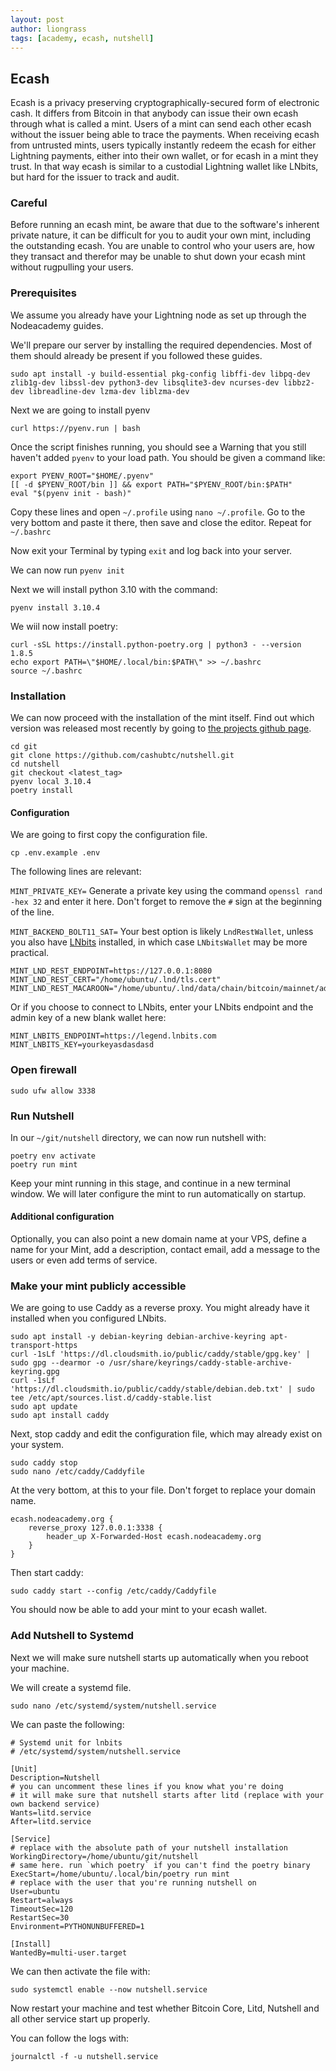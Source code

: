 ```yaml
---
layout: post
author: liongrass
tags: [academy, ecash, nutshell]
---
```


## Ecash

Ecash is a privacy preserving cryptographically-secured form of electronic cash. It differs from Bitcoin in that anybody can issue their own ecash through what is called a mint. Users of a mint can send each other ecash without the issuer being able to trace the payments. When receiving ecash from untrusted mints, users typically instantly redeem the ecash for either Lightning payments, either into their own wallet, or for ecash in a mint they trust. In that way ecash is similar to a custodial Lightning wallet like LNbits, but hard for the issuer to track and audit.

### Careful

Before running an ecash mint, be aware that due to the software's inherent private nature, it can be difficult for you to audit your own mint, including the outstanding ecash. You are unable to control who your users are, how they transact and therefor may be unable to shut down your ecash mint without rugpulling your users.

### Prerequisites

We assume you already have your Lightning node as set up through the Nodeacademy guides.

We'll prepare our server by installing the required dependencies. Most of them should already be present if you followed these guides.

```shell
sudo apt install -y build-essential pkg-config libffi-dev libpq-dev zlib1g-dev libssl-dev python3-dev libsqlite3-dev ncurses-dev libbz2-dev libreadline-dev lzma-dev liblzma-dev
```

Next we are going to install pyenv

```shell
curl https://pyenv.run | bash
```

Once the script finishes running, you should see a Warning that you still haven't added `pyenv` to your load path. You should be given a command like:

```
export PYENV_ROOT="$HOME/.pyenv"
[[ -d $PYENV_ROOT/bin ]] && export PATH="$PYENV_ROOT/bin:$PATH"
eval "$(pyenv init - bash)"
```

Copy these lines and open `~/.profile` using `nano ~/.profile`. Go to the very bottom and paste it there, then save and close the editor.
Repeat for `~/.bashrc`

Now exit your Terminal by typing `exit` and log back into your server.

We can now run `pyenv init`

Next we will install python 3.10 with the command:

```shell
pyenv install 3.10.4
```

We wiil now install poetry:

```
curl -sSL https://install.python-poetry.org | python3 - --version 1.8.5
echo export PATH=\"$HOME/.local/bin:$PATH\" >> ~/.bashrc
source ~/.bashrc
```
### Installation

We can now proceed with the installation of the mint itself. Find out which version was released most recently by going to [the projects github page](https://github.com/cashubtc/nutshell/releases).

```shell
cd git
git clone https://github.com/cashubtc/nutshell.git
cd nutshell
git checkout <latest_tag>
pyenv local 3.10.4
poetry install
```

#### Configuration

We are going to first copy the configuration file.

```shell
cp .env.example .env
```

The following lines are relevant:

`MINT_PRIVATE_KEY=`
Generate a private key using the command `openssl rand -hex 32` and enter it here. Don't forget to remove the `#` sign at the beginning of the line.

`MINT_BACKEND_BOLT11_SAT=`
Your best option is likely `LndRestWallet`, unless you also have [LNbits](/lnbits) installed, in which case `LNbitsWallet` may be more practical.

```
MINT_LND_REST_ENDPOINT=https://127.0.0.1:8080
MINT_LND_REST_CERT="/home/ubuntu/.lnd/tls.cert"
MINT_LND_REST_MACAROON="/home/ubuntu/.lnd/data/chain/bitcoin/mainnet/admin.macaroon
```

Or if you choose to connect to LNbits, enter your LNbits endpoint and the admin key of a new blank wallet here:

```
MINT_LNBITS_ENDPOINT=https://legend.lnbits.com
MINT_LNBITS_KEY=yourkeyasdasdasd
```

### Open firewall

```shell
sudo ufw allow 3338
```

### Run Nutshell

In our `~/git/nutshell` directory, we can now run nutshell with:

```shell
poetry env activate
poetry run mint
```

Keep your mint running in this stage, and continue in a new terminal window. We will later configure the mint to run automatically on startup.

#### Additional configuration

Optionally, you can also point a new domain name at your VPS, define a name for your Mint, add a description, contact email, add a message to the users or even add terms of service.

### Make your mint publicly accessible 

We are going to use Caddy as a reverse proxy. You might already have it installed when you configured LNbits.

```shell
sudo apt install -y debian-keyring debian-archive-keyring apt-transport-https
curl -1sLf 'https://dl.cloudsmith.io/public/caddy/stable/gpg.key' | sudo gpg --dearmor -o /usr/share/keyrings/caddy-stable-archive-keyring.gpg
curl -1sLf 'https://dl.cloudsmith.io/public/caddy/stable/debian.deb.txt' | sudo tee /etc/apt/sources.list.d/caddy-stable.list
sudo apt update
sudo apt install caddy
```

Next, stop caddy and edit the configuration file, which may already exist on your system.

```shell
sudo caddy stop
sudo nano /etc/caddy/Caddyfile
```

At the very bottom, at this to your file. Don't forget to replace your domain name.

```
ecash.nodeacademy.org {
	reverse_proxy 127.0.0.1:3338 {
		header_up X-Forwarded-Host ecash.nodeacademy.org
	}
}
```

Then start caddy:

`sudo caddy start --config /etc/caddy/Caddyfile`

You should now be able to add your mint to your ecash wallet.

### Add Nutshell to Systemd

Next we will make sure nutshell starts up automatically when you reboot your machine.

We will create a systemd file.

`sudo nano /etc/systemd/system/nutshell.service`

We can paste the following:

```
# Systemd unit for lnbits
# /etc/systemd/system/nutshell.service

[Unit]
Description=Nutshell
# you can uncomment these lines if you know what you're doing
# it will make sure that nutshell starts after litd (replace with your own backend service)
Wants=litd.service
After=litd.service

[Service]
# replace with the absolute path of your nutshell installation
WorkingDirectory=/home/ubuntu/git/nutshell
# same here. run `which poetry` if you can't find the poetry binary
ExecStart=/home/ubuntu/.local/bin/poetry run mint
# replace with the user that you're running nutshell on
User=ubuntu
Restart=always
TimeoutSec=120
RestartSec=30
Environment=PYTHONUNBUFFERED=1

[Install]
WantedBy=multi-user.target
```

We can then activate the file with:

`sudo systemctl enable --now nutshell.service`

Now restart your machine and test whether Bitcoin Core, Litd, Nutshell and all other service start up properly.

You can follow the logs with:

`journalctl -f -u nutshell.service`
